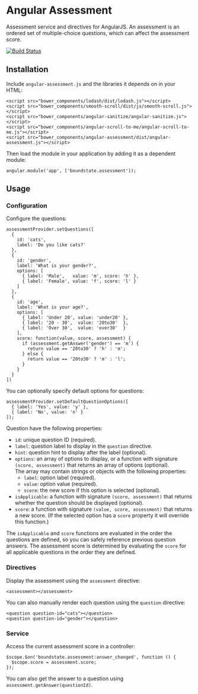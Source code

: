 # Angular Assessment

Assessment service and directives for AngularJS.
An assessment is an ordered set of multiple-choice questions, which can affect the assessment score.

[![Build Status](https://travis-ci.org/boundstate/angular-assessment.svg)](https://travis-ci.org/boundstate/angular-assessment)

## Installation

Include `angular-assessment.js` and the libraries it depends on in your HTML:

    <script src="bower_components/lodash/dist/lodash.js"></script>
    <script src="bower_components/smooth-scroll/dist/js/smooth-scroll.js"></script>
    <script src="bower_components/angular-sanitize/angular-sanitize.js"></script>
    <script src="bower_components/angular-scroll-to-me/angular-scroll-to-me.js"></script>
    <script src="bower_components/angular-assessment/dist/angular-assessment.js"></script>
    
Then load the module in your application by adding it as a dependent module:

    angular.module('app', ['boundstate.assessment']);

## Usage

### Configuration

Configure the questions:

    assessmentProvider.setQuestions([
      {
        id: 'cats',
        label: 'Do you like cats?'
      },
      {
        id: 'gender',
        label: 'What is your gender?',
        options: [
          { label: 'Male',   value: 'm', score: 'h' },
          { label: 'Female', value: 'f', score: 'l' }
        ]
      },
      {
        id: 'age',
        label: 'What is your age?',
        options: [
          { label: 'Under 20', value: 'under20' },
          { label: '20 - 30',  value: '20to30'  },
          { label: 'Over 30',  value: 'over30'  }
        ],
        score: function(value, score, assessment) {
          if (assessment.getAnswer('gender') == 'm') {
            return value == '20to30' ? 'h' : 'm';
          } else {
            return value == '20to30' ? 'm' : 'l';
          }
        }
      }
    ])
    
You can optionally specify default options for questions:

    assessmentProvider.setDefaultQuestionOptions([
      { label: 'Yes', value: 'y' },
      { label: 'No', value: 'n' }
    ]);
    
Question have the following properties:

-  `id`: unique question ID (required).
-  `label`: question label to display in the `question` directive.
-  `hint`: question hint to display after the label (optional).
-  `options`: an array of options to display, or a function with signature `(score, assessment)` that returns an array of options (optional).  
    The array may contain strings or objects with the following properties:
    -  `label`: option label (required).
    -  `value`: option value (required).
    -  `score`: the new score if this option is selected (optional).    
-  `isApplicable`: a function with signature `(score, assessment)` that returns whether the question should be displayed (optional).
-  `score`: a function with signature `(value, score, assessment)` that returns a new score. (If the selected option has a `score` property it will override this function.)

The `isApplicable` and `score` functions are evaluated in the order the questions are defined, so you can safely reference previous question answers.
The assessment score is determined by evaluating the `score` for all applicable questions in the order they are defined.

### Directives

Display the assessment using the `assessment` directive:

    <assessment></assessment>
    
You can also manually render each question using the `question` directive:

    <question question-id="cats"></question>
    <question question-id="gender"></question>
    
### Service
    
Access the current assessment score in a controller:

    $scope.$on('boundstate.assessment:answer_changed', function () {
      $scope.score = assessment.score;
    });
    
You can also get the answer to a question using `assessment.getAnswer(questionId)`.